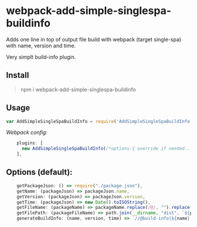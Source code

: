 # webpack-add-simple-singlespa-buildinfo
Adds one line in top of output file build with webpack (target single-spa) with name, version and time.

Very simplt build-info plugin.

## Install

> npm i webpack-add-simple-singlespa-buildinfo


## Usage
```js
var AddSimpleSingleSpaBuildInfo = require('AddSimpleSingleSpaBuildInfo')
```

*Webpack config:*

```js
    plugins: [
      new AddSimpleSingleSpaBuildInfo(/*options:{ override if needed... }*/)
    ],
```

## Options (default):

```js
    getPackageJson: () => require("./package.json"),
    getName: (packageJson) => packageJson.name,
    getVersion: (packageJson) => packageJson.version,
    getTime: (packageJson) => new Date().toISOString(),
    getFileName: (packageName) => packageName.replace(/@/, "").replace(/[\\\/]/g, "-"),
    getFilePath: (packageFileName) => path.join(__dirname, "dist", `${packageFileName}.js`),
    generateBuildInfo: (name, version, time) => `//@build-info|${name}|${version}|${time}\n`,
````
